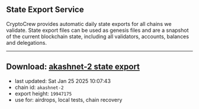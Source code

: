 ## State Export Service
CryptoCrew provides automatic daily state exports for all chains we validate. State export files can be used as genesis files and are a snapshot of the current blockchain state, including all validators, accounts, balances and delegations.

---
**Download: [akashnet-2 state export](https://dl-eu2.ccvalidators.com/SERVICE/akash/akashnet-2_export_19947175.json)**
---

- last updated: Sat Jan 25 2025 10:07:43
- chain id: `akashnet-2`
- export height: `19947175`
- use for: airdrops, local tests, chain recovery
